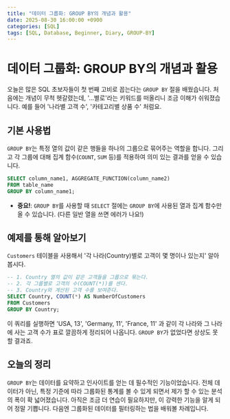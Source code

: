 ```yaml
---
title: "데이터 그룹화: GROUP BY의 개념과 활용"
date: 2025-08-30 16:00:00 +0900
categories: [SQL]
tags: [SQL, Database, Beginner, Diary, GROUP-BY]
---
```


# 데이터 그룹화: GROUP BY의 개념과 활용

오늘은 많은 SQL 초보자들이 첫 번째 고비로 꼽는다는 `GROUP BY` 절을 배웠습니다. 처음에는 개념이 무척 헷갈렸는데, '...별로'라는 키워드를 떠올리니 조금 이해가 쉬워졌습니다. 예를 들어 '나라별 고객 수', '카테고리별 상품 수' 처럼요.

## 기본 사용법

`GROUP BY`는 특정 열의 값이 같은 행들을 하나의 그룹으로 묶어주는 역할을 합니다. 그리고 각 그룹에 대해 집계 함수(`COUNT`, `SUM` 등)를 적용하여 의미 있는 결과를 얻을 수 있습니다.

```sql
SELECT column_name1, AGGREGATE_FUNCTION(column_name2)
FROM table_name
GROUP BY column_name1;
```

- **중요!**: `GROUP BY`를 사용할 때 `SELECT` 절에는 `GROUP BY`에 사용된 열과 집계 함수만 올 수 있습니다. (다른 일반 열을 쓰면 에러가 나요!)

## 예제를 통해 알아보기

`Customers` 테이블을 사용해서 '각 나라(Country)별로 고객이 몇 명이나 있는지' 알아봅시다.

```sql
-- 1. Country 열의 값이 같은 고객들을 그룹으로 묶는다.
-- 2. 각 그룹별로 고객의 수(COUNT(*))를 센다.
-- 3. Country와 계산된 고객 수를 보여준다.
SELECT Country, COUNT(*) AS NumberOfCustomers
FROM Customers
GROUP BY Country;
```

이 쿼리를 실행하면 'USA, 13', 'Germany, 11', 'France, 11' 과 같이 각 나라와 그 나라에 사는 고객 수가 표로 깔끔하게 정리되어 나옵니다. `GROUP BY`가 없었다면 상상도 못 할 결과죠.

## 오늘의 정리

`GROUP BY`는 데이터를 요약하고 인사이트를 얻는 데 필수적인 기능이었습니다. 전체 데이터가 아닌, 특정 기준에 따라 그룹화된 통계를 볼 수 있게 되면서 제가 할 수 있는 분석의 폭이 확 넓어졌습니다. 아직은 조금 더 연습이 필요하지만, 이 강력한 기능을 알게 되어 정말 기쁩니다. 다음엔 그룹화된 데이터를 필터링하는 법을 배워볼 차례입니다.